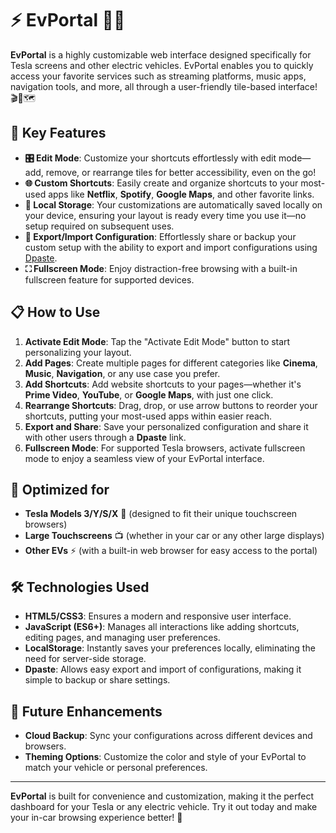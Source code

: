# ⚡ **EvPortal** 🚗🔋

**EvPortal** is a highly customizable web interface designed specifically for Tesla screens and other electric vehicles. EvPortal enables you to quickly access your favorite services such as streaming platforms, music apps, navigation tools, and more, all through a user-friendly tile-based interface! 🎬🎵🗺️

## 🚀 **Key Features**

- **🎛️ Edit Mode**: Customize your shortcuts effortlessly with edit mode—add, remove, or rearrange tiles for better accessibility, even on the go!
- **🌐 Custom Shortcuts**: Easily create and organize shortcuts to your most-used apps like **Netflix**, **Spotify**, **Google Maps**, and other favorite links.
- **📲 Local Storage**: Your customizations are automatically saved locally on your device, ensuring your layout is ready every time you use it—no setup required on subsequent uses.
- **💾 Export/Import Configuration**: Effortlessly share or backup your custom setup with the ability to export and import configurations using [Dpaste](https://dpaste.com/).
- **⛶ Fullscreen Mode**: Enjoy distraction-free browsing with a built-in fullscreen feature for supported devices.

## 📋 **How to Use**

1. **Activate Edit Mode**: Tap the "Activate Edit Mode" button to start personalizing your layout.
2. **Add Pages**: Create multiple pages for different categories like **Cinema**, **Music**, **Navigation**, or any use case you prefer.
3. **Add Shortcuts**: Add website shortcuts to your pages—whether it's **Prime Video**, **YouTube**, or **Google Maps**, with just one click.
4. **Rearrange Shortcuts**: Drag, drop, or use arrow buttons to reorder your shortcuts, putting your most-used apps within easier reach.
5. **Export and Share**: Save your personalized configuration and share it with other users through a **Dpaste** link.
6. **Fullscreen Mode**: For supported Tesla browsers, activate fullscreen mode to enjoy a seamless view of your EvPortal interface.

## 🎨 **Optimized for**

- **Tesla Models 3/Y/S/X** 🚗 (designed to fit their unique touchscreen browsers)
- **Large Touchscreens** 📺 (whether in your car or any other large displays)
- **Other EVs** ⚡ (with a built-in web browser for easy access to the portal)

## 🛠️ **Technologies Used**

- **HTML5/CSS3**: Ensures a modern and responsive user interface.
- **JavaScript (ES6+)**: Manages all interactions like adding shortcuts, editing pages, and managing user preferences.
- **LocalStorage**: Instantly saves your preferences locally, eliminating the need for server-side storage.
- **Dpaste**: Allows easy export and import of configurations, making it simple to backup or share settings.

## 📝 **Future Enhancements**

- **Cloud Backup**: Sync your configurations across different devices and browsers.
- **Theming Options**: Customize the color and style of your EvPortal to match your vehicle or personal preferences.

---

**EvPortal** is built for convenience and customization, making it the perfect dashboard for your Tesla or any electric vehicle. Try it out today and make your in-car browsing experience better! 🌟
